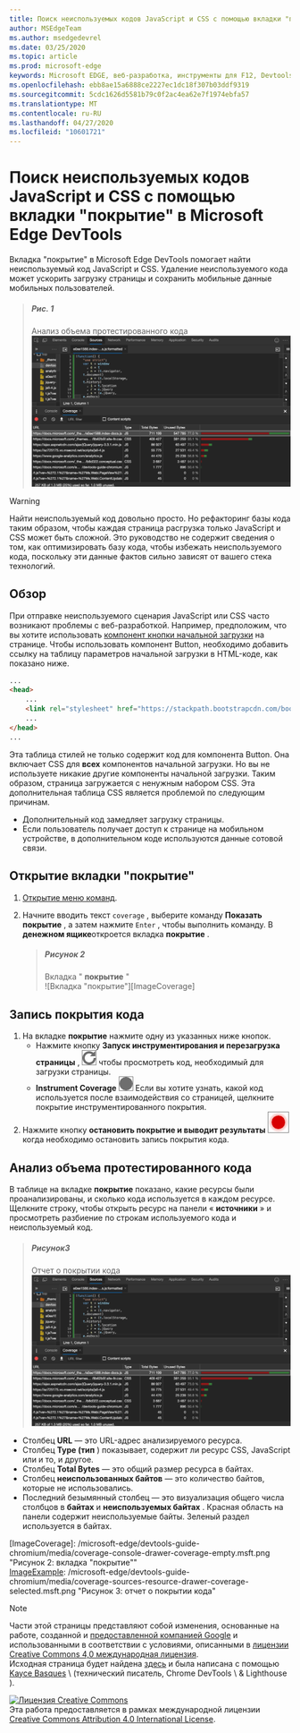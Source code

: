 ```yaml
---
title: Поиск неиспользуемых кодов JavaScript и CSS с помощью вкладки "покрытие" в Microsoft Edge DevTools
author: MSEdgeTeam
ms.author: msedgedevrel
ms.date: 03/25/2020
ms.topic: article
ms.prod: microsoft-edge
keywords: Microsoft EDGE, веб-разработка, инструменты для F12, Devtools
ms.openlocfilehash: ebb8ae15a6888ce2227ec1dc18f307b03ddf9319
ms.sourcegitcommit: 5cdc1626d5581b79c0f2ac4ea62e7f1974ebfa57
ms.translationtype: MT
ms.contentlocale: ru-RU
ms.lasthandoff: 04/27/2020
ms.locfileid: "10601721"
---
```

<!-- Copyright Kayce Basques 

   Licensed under the Apache License, Version 2.0 (the "License");
   you may not use this file except in compliance with the License.
   You may obtain a copy of the License at

       https://www.apache.org/licenses/LICENSE-2.0

   Unless required by applicable law or agreed to in writing, software
   distributed under the License is distributed on an "AS IS" BASIS,
   WITHOUT WARRANTIES OR CONDITIONS OF ANY KIND, either express or implied.
   See the License for the specific language governing permissions and
   limitations under the License.  -->





# Поиск неиспользуемых кодов JavaScript и CSS с помощью вкладки "покрытие" в Microsoft Edge DevTools   



Вкладка "покрытие" в Microsoft Edge DevTools помогает найти неиспользуемый код JavaScript и CSS.  Удаление неиспользуемого кода может ускорить загрузку страницы и сохранить мобильные данные мобильных пользователей.  

> ##### Рис. 1  
> Анализ объема протестированного кода  
> ![Анализ объема протестированного кода][ImageExample]  

> [!WARNING]
> Найти неиспользуемый код довольно просто.  Но рефакторинг базы кода таким образом, чтобы каждая страница расгрузка только JavaScript и CSS может быть сложной.  Это руководство не содержит сведения о том, как оптимизировать базу кода, чтобы избежать неиспользуемого кода, поскольку эти данные фактов сильно зависят от вашего стека технологий.  

## Обзор   

При отправке неиспользуемого сценария JavaScript или CSS часто возникают проблемы с веб-разработкой.  Например, предположим, что вы хотите использовать [компонент кнопки начальной загрузки][BootstrapButtons] на странице.  Чтобы использовать компонент Button, необходимо добавить ссылку на таблицу параметров начальной загрузки в HTML-коде, как показано ниже.  

```html
...
<head>
    ...
    <link rel="stylesheet" href="https://stackpath.bootstrapcdn.com/bootstrap/4.3.1/css/bootstrap.min.css" integrity="sha384-ggOyR0iXCbMQv3Xipma34MD+dH/1fQ784/j6cY/iJTQUOhcWr7x9JvoRxT2MZw1T" crossorigin="anonymous">
    ...
</head>
...
```  

Эта таблица стилей не только содержит код для компонента Button.  Она включает CSS для **всех** компонентов начальной загрузки.  Но вы не используете никакие другие компоненты начальной загрузки.  Таким образом, страница загружается с ненужным набором CSS.  Эта дополнительная таблица CSS является проблемой по следующим причинам.  

*   Дополнительный код замедляет загрузку страницы.  <!--See [Render-Blocking CSS][render].  -->  
*   Если пользователь получает доступ к странице на мобильном устройстве, в дополнительном коде используются данные сотовой связи.  

<!--[render]: /web/fundamentals/performance/critical-rendering-path/render-blocking-css  -->  

## Открытие вкладки "покрытие"   

1.  [Открытие меню команд][DevToolsCommandMenu].  
1.  Начните вводить текст `coverage` , выберите команду **Показать покрытие** , а затем нажмите `Enter` , чтобы выполнить команду.  В **денежном ящике**откроется вкладка **покрытие** .  

    > ##### Рисунок 2  
    > Вкладка " **покрытие** "  
    > ![Вкладка "покрытие"][ImageCoverage]  

## Запись покрытия кода   

1.  На вкладке **покрытие** нажмите одну из указанных ниже кнопок.  
    *   Нажмите кнопку **Запуск инструментирования и перезагрузка страницы** , ![ ][ImageReloadIcon] чтобы просмотреть код, необходимый для загрузки страницы.  
    *   **Instrument Coverage** ![ ][ImageRecordIcon] Если вы хотите узнать, какой код используется после взаимодействия со страницей, щелкните покрытие инструментированного покрытия.  
1.  Нажмите кнопку **остановить покрытие и выводит результаты** ![ остановить инструментирование и показать результаты, ][ImageStopIcon] когда необходимо остановить запись покрытия кода.  

## Анализ объема протестированного кода   

В таблице на вкладке **покрытие** показано, какие ресурсы были проанализированы, и сколько кода используется в каждом ресурсе. Щелкните строку, чтобы открыть ресурс на панели « **источники** » и просмотреть разбиение по строкам используемого кода и неиспользуемый код.  

> ##### Рисунок3  
> Отчет о покрытии кода  
> ![Отчет о покрытии кода][ImageExample]  

*   Столбец **URL** — это URL-адрес анализируемого ресурса.  
*   Столбец **Type (тип** ) показывает, содержит ли ресурс CSS, JavaScript или и то, и другое.  
*   Столбец **Total Bytes** — это общий размер ресурса в байтах.  
*   Столбец **неиспользованных байтов** — это количество байтов, которые не использовались.  
*   Последний безымянный столбец — это визуализация общего числа столбцов в **байтах** и **неиспользуемых байтах** .  Красная область на панели содержит неиспользуемые байты.  Зеленый раздел используется в байтах.  

 



<!-- image links -->  

[ImageReloadIcon]: /microsoft-edge/devtools-guide-chromium/media/reload-icon.msft.png  
[ImageRecordIcon]: /microsoft-edge/devtools-guide-chromium/media/record-icon.msft.png  
[ImageStopIcon]: /microsoft-edge/devtools-guide-chromium/media/stop-icon.msft.png  

[ImageExample]: /microsoft-edge/devtools-guide-chromium/media/coverage-sources-resource-drawer-coverage.msft.png "Рисунок 1: анализ объема протестированного кода"  
[ImageCoverage]: /microsoft-edge/devtools-guide-chromium/media/coverage-console-drawer-coverage-empty.msft.png "Рисунок 2: вкладка "покрытие""  
[ImageExample]: /microsoft-edge/devtools-guide-chromium/media/coverage-sources-resource-drawer-coverage-selected.msft.png "Рисунок 3: отчет о покрытии кода"  

<!-- links -->  

[DevToolsCommandMenu]: /microsoft-edge/devtools-guide-chromium/command-menu/index "Выполнение команд с помощью командного меню Microsoft Edge DevTools"  

[BootstrapButtons]: https://getbootstrap.com/docs/4.3/components/buttons "Кнопки для загрузки"  

> [!NOTE]
> Части этой страницы представляют собой изменения, основанные на работе, созданной и [предоставленной компанией Google][GoogleSitePolicies] и использованными в соответствии с условиями, описанными в [лицензии Creative Commons 4,0 международная лицензия][CCA4IL].  
> Исходная страница будет найдена [здесь](https://developers.google.com/web/tools/chrome-devtools/coverage/index) и была написана с помощью [Kayce Basques][KayceBasques] \ (технический писатель, Chrome DevTools \ & Lighthouse \).  

[![Лицензия Creative Commons][CCby4Image]][CCA4IL]  
Эта работа предоставляется в рамках международной лицензии [Creative Commons Attribution 4.0 International License][CCA4IL].  

[CCA4IL]: https://creativecommons.org/licenses/by/4.0  
[CCby4Image]: https://i.creativecommons.org/l/by/4.0/88x31.png  
[GoogleSitePolicies]: https://developers.google.com/terms/site-policies  
[KayceBasques]: https://developers.google.com/web/resources/contributors/kaycebasques  
